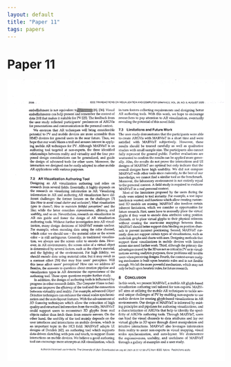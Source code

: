 ```yaml
---
layout: default
title: "Paper 11"
tags: papers
---
```


# Paper 11

<img src="/assets/scans/11.png" alt="Page with chartjunk removed" width="800"/>
